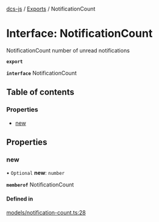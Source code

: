 [dcs-js](../README.md) / [Exports](../modules.md) / NotificationCount

# Interface: NotificationCount

NotificationCount number of unread notifications

**`export`**

**`interface`** NotificationCount

## Table of contents

### Properties

- [new](NotificationCount.md#new)

## Properties

### <a id="new" name="new"></a> new

• `Optional` **new**: `number`

**`memberof`** NotificationCount

#### Defined in

[models/notification-count.ts:28](https://github.com/unfoldingWord/dcs-js/blob/b29eb7a/models/notification-count.ts#L28)
